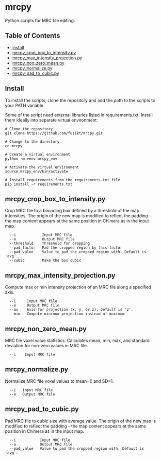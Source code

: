 # mrcpy
Python scripts for MRC file editing.

## Table of Contents
- [Install](#install)
- [mrcpy_crop_box_to_intensity.py](#mrcpy_crop_box_to_intensitypy)
- [mrcpy_max_intensity_projection.py](#mrcpy_max_intensity_projectionpy)
- [mrcpy_non_zero_mean.py](#mrcpy_non_zero_meanpy)
- [mrcpy_normalize.py](#mrcpy_normalizepy)
- [mrcpy_pad_to_cubic.py](#mrcpy_pad_to_cubicpy)

## Install
To install the scripts, clone the repository and add the path to the scripts to your PATH variable.

Some of the script need external libraries listed in requirements.txt. Install them ideally into separate virtual environment:
```
# Clone the repository
git clone https://github.com/fuzikt/mrcpy.git

# Change to the directory
cd mrcpy

# Create a virtual environment
python -m venv mrcpy_env

# Activate the virtual environment
source mrcpy_env/bin/activate

# Install requirements from the requirements.txt file
pip install -r requirements.txt
```

## mrcpy_crop_box_to_intensity.py
Crop MRC file to a bounding box defined by a threshold of the map intensities. The origin of the new map is modified to reflect the padding - the map content appears at the same position in Chimera as in the input map.
```
  --i            Input MRC file
  --o            Output MRC file
  --threshold    Threshold for cropping
  --pad_factor   Pad the cropped region by this factor
  --pad_value    Value to pad the cropped region with. Default is 'avg'.
  --cubic        Make the box cubic
```

## mrcpy_max_intensity_projection.py
Compute max or min intensity projection of an MRC file along a specified axis.
```
  --i     Input MRC file
  --o     Output MRC file
  --ax    Axis for projection (x, y, or z). Default is 'z'.
  --min   Compute minimum projection instead of maximum
```

## mrcpy_non_zero_mean.py
MRC file voxel value statistics. Calculates mean, min, max, and standard deviation for non-zero values in MRC file.
```
  --i    Input MRC file
```

## mrcpy_normalize.py
Normalize MRC file voxel values to mean=0 and SD=1.
```
  --i   Input MRC file
  --o   Output MRC file
```

## mrcpy_pad_to_cubic.py
Pad MRC file to cubic size with average value. The origin of the new map is modified to reflect the padding - the map content appears at the same position in Chimera as in the input map.
```
  --i           Input MRC file
  --o           Output MRC file
  --pad_value   Value to pad the cropped region with. Default is 'avg'.
```
